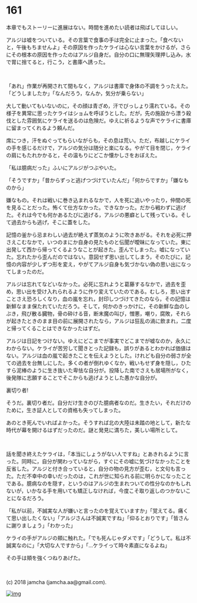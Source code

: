 # 161

本章でもストーリーに進展はない。時間を進めたい読者は飛ばしてほしい。  

アルジは嘘をついている。その言葉で食事の手は完全に止まった。「食べないと，午後もちませんよ」その原因を作ったケライは心ない言葉をかけるが，さらにその根本の原因を作ったのはアルジ自身だ。自分の口に無理矢理押し込み，水で胃に捨てると，行こう，と書庫へ誘った。  

<br>  

「あれ」作業が再開されて間もなく，アルジは書庫で身体の不調をうったえた。「どうしましたか」「なんだろう，なんか，気分が乗らない」  

大して動いてもいないのに，その顔は青ざめ，汗でびっしょり濡れている。その様子を異常に思ったケライはショムを呼ぼうとした。だが，先の施設から漂う殺伐とした雰囲気にケライを送るのは危険だ。ゆえに祈るような声でケライに書庫に留まってくれるよう頼んだ。  

席につき，汗をぬぐってもらいながらも，その息は荒い。ただ，布越しにケライの手を感じるだけで，アルジの気分は随分と楽になる。やがて目を閉じ，ケライの肩にもたれかかると，その温もりにどこか懐かしさをおぼえた。  

「私は臆病だった」ふいにアルジがつぶやいた。  

「そうですか」「昔からずっと逃げつづけていたんだ」「何からですか」「嫌なものから」  

嫌なもの。それは戦いに巻き込まれるなかで，人を死に追いやったり，仲間の死を見ることだった。怖くて仕方なかった。できなかった。だから戦わずに逃げた。それは今でも何かあるたびに逃げる，アルジの悪癖として残っている。そして過去からも逃げ，そこに蓋をした。  

記憶の釜から忌まわしい過去が絶えず蒸気のように吹きあがる。それを必死に押さえこむなかで，いつのまにか自身の見たものと伝聞が曖昧になっていた。東に出発して西から帰ってくるようなことが起きた。歪んでしまった。嘘になっていた。忘れたから歪んだのではない。意図せず思い出してしまう，そのたびに，記憶の内容が少しずつ形を変え，やがてアルジ自身も気づかない偽の思い出になってしまったのだ。  

アルジは忘れてなどいなかった。必死に忘れようと葛藤するなかで，過去を歪め，思い出を受け入れられるように作り変えていたのである。むしろ，思い出すことさえ恐ろしくなり，血の嵐を忘れ，封印しつづけてきたのなら，その記憶は新鮮なまま保たれていただろう。そして，何かのきっかけに，その新鮮な血のしぶき，飛び散る臓物，骨の砕ける音，断末魔の叫び，憎悪，嘲り，腐敗，それらが起きたときのまま目の前に展開されたなら，アルジは狂乱の渦に飲まれ，二度と帰ってくることはできなかったはずだ。  

アルジは日記をつけない。ゆえにどこまでが事実でどこまでが嘘なのか，永久にわからない。ケライが苦労して聞きとった記録も，誤りがあるとわかれば価値はない。アルジは血の嵐で起きたことを伝えようとした。けれども自分の弱さが全ての過去を台無しにした。多くの者が倒れゆくなか，戦いもせず身を隠し，ひたすら泥棒のように生き抜いた卑怯な自分が。投降した南でさえも居場所がなく，後発隊に志願することでそこからも逃げようとした愚かな自分が。  

裏切り者!  

そうだ。裏切り者だ。自分だけ生きのびた臆病者なのだ。生きたい，それだけのために，生き証人としての資格も失ってしまった。  

あのとき死んでいればよかった。そうすれば北の大陸は未踏の地として，新たな時代が幕を開けるはずだったのだ。謎と発見に満ちた，美しい場所として。  

<br>  

話を聞き終えたケライは，「本当にしょうがない人ですね」とあきれるように言った。同時に，自分が関わっていながら，すぐにその嘘に気づけなかったことを反省した。アルジと付き合っていると，自分の物の見方が歪む，と文句も言った。ただ不幸中の幸いだったのは，これが世に知られる前に明らかになったことである。臆病なのを隠す，というのはアルジの生まれついての性分なのかもしれないが，いかなる手を用いても矯正しなければ，今度こそ取り返しのつかないことになるだろう。  

「私が以前，不誠実な人が嫌いと言ったのを覚えていますか」「覚えてる。痛くて思い出したくない」「アルジさんは不誠実ですね」「仰るとおりです」「皆さんに謝りましょう」「わかった」  

ケライの手がアルジの頬に触れた。「でも死んじゃダメです」「どうして。私は不誠実なのに」「大切な人ですから」「…ケライって時々素直になるよね」  

その手は頬を強くつねりあげた。  

<br>  
<br>  
(c) 2018 jamcha (jamcha.aa@gmail.com).  

[![img](http://i.creativecommons.org/l/by-nc-sa/4.0/88x31.png)](http://creativecommons.org/licenses/by-nc-sa/4.0/deed)